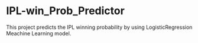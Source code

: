 # IPL-win_Prob_Predictor
This project predicts the IPL winning probability by using LogisticRegression Meachine Learning model.
